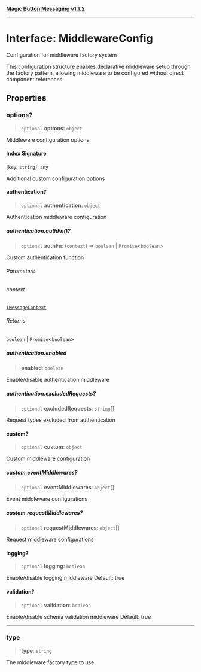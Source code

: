 [**Magic Button Messaging v1.1.2**](../README.md)

***

# Interface: MiddlewareConfig

Configuration for middleware factory system

This configuration structure enables declarative middleware setup
through the factory pattern, allowing middleware to be configured
without direct component references.

## Properties

### options?

> `optional` **options**: `object`

Middleware configuration options

#### Index Signature

\[`key`: `string`\]: `any`

Additional custom configuration options

#### authentication?

> `optional` **authentication**: `object`

Authentication middleware configuration

##### authentication.authFn()?

> `optional` **authFn**: (`context`) => `boolean` \| `Promise`\<`boolean`\>

Custom authentication function

###### Parameters

###### context

[`IMessageContext`](IMessageContext.md)

###### Returns

`boolean` \| `Promise`\<`boolean`\>

##### authentication.enabled

> **enabled**: `boolean`

Enable/disable authentication middleware

##### authentication.excludedRequests?

> `optional` **excludedRequests**: `string`[]

Request types excluded from authentication

#### custom?

> `optional` **custom**: `object`

Custom middleware configuration

##### custom.eventMiddlewares?

> `optional` **eventMiddlewares**: `object`[]

Event middleware configurations

##### custom.requestMiddlewares?

> `optional` **requestMiddlewares**: `object`[]

Request middleware configurations

#### logging?

> `optional` **logging**: `boolean`

Enable/disable logging middleware
Default: true

#### validation?

> `optional` **validation**: `boolean`

Enable/disable schema validation middleware
Default: true

***

### type

> **type**: `string`

The middleware factory type to use
